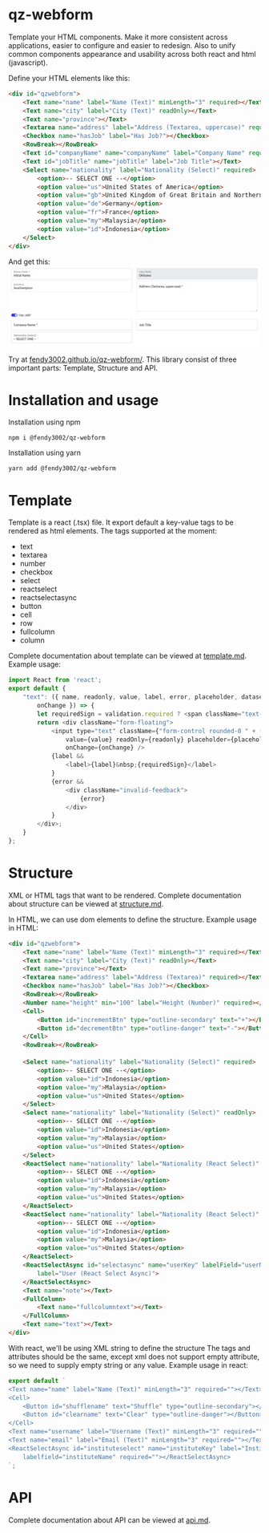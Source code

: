 # qz-webform

Template your HTML components. Make it more consistent across applications, easier to configure and easier to redesign. Also to unify common components appearance and usability across both react and html (javascript). 

Define your HTML elements like this:
```html
<div id="qzwebform">
    <Text name="name" label="Name (Text)" minLength="3" required></Text>
    <Text name="city" label="City (Text)" readOnly></Text>
    <Text name="province"></Text>
    <Textarea name="address" label="Address (Textarea, uppercase)" required uppercase></Textarea>
    <Checkbox name="hasJob" label="Has Job?"></Checkbox>
    <RowBreak></RowBreak>
    <Text id="companyName" name="companyName" label="Company Name" required></Text>
    <Text id="jobTitle" name="jobTitle" label="Job Title"></Text>
    <Select name="nationality" label="Nationality (Select)" required>
        <option>-- SELECT ONE --</option>
        <option value="us">United States of America</option>
        <option value="gb">United Kingdom of Great Britain and Northern Ireland</option>
        <option value="de">Germany</option>
        <option value="fr">France</option>
        <option value="my">Malaysia</option>
        <option value="id">Indonesia</option>
    </Select>
</div>
```

And get this:
![Preview](/preview.png)

Try at [fendy3002.github.io/qz-webform/](https://fendy3002.github.io/qz-webform/). This library consist of three important parts: Template, Structure and API.

# Installation and usage

Installation using npm

```shell
npm i @fendy3002/qz-webform
```

Installation using yarn
```shell
yarn add @fendy3002/qz-webform
```

# Template

Template is a react (.tsx) file. It export default a key-value tags to be rendered as html elements.
The tags supported at the moment:

* text
* textarea
* number
* checkbox
* select
* reactselect
* reactselectasync
* button
* cell
* row
* fullcolumn
* column

Complete documentation about template can be viewed at [template.md](./wiki/template.md). Example usage:

```javascript
import React from 'react';
export default {
    "text": ({ name, readonly, value, label, error, placeholder, dataset, validation,
        onChange }) => {
        let requiredSign = validation.required ? <span className="text-danger">*</span> : <></>;
        return <div className="form-floating">
            <input type="text" className={"form-control rounded-0 " + (error ? "is-invalid" : "")} name={name}
                value={value} readOnly={readonly} placeholder={placeholder} {...dataset}
                onChange={onChange} />
            {label &&
                <label>{label}&nbsp;{requiredSign}</label>
            }
            {error &&
                <div className="invalid-feedback">
                    {error}
                </div>
            }
        </div>;
    }
};
```

# Structure

XML or HTML tags that want to be rendered. Complete documentation about structure can be viewed at [structure.md](./wiki/structure.md).

In HTML, we can use dom elements to define the structure. Example usage in HTML:

```html
<div id="qzwebform">
    <Text name="name" label="Name (Text)" minLength="3" required></Text>
    <Text name="city" label="City (Text)" readOnly></Text>
    <Text name="province"></Text>
    <Textarea name="address" label="Address (Textarea)" required></Textarea>
    <Checkbox name="hasJob" label="Has Job?"></Checkbox>
    <RowBreak></RowBreak>
    <Number name="height" min="100" label="Height (Number)" required></Number>
    <Cell>
        <Button id="incrementBtn" type="outline-secondary" text="+"></Button>
        <Button id="decrementBtn" type="outline-danger" text="-"></Button>
    </Cell>
    <RowBreak></RowBreak>

    <Select name="nationality" label="Nationality (Select)" required>
        <option>-- SELECT ONE --</option>
        <option value="id">Indonesia</option>
        <option value="my">Malaysia</option>
        <option value="us">United States</option>
    </Select>
    <Select name="nationality" label="Nationality (Select)" readOnly>
        <option>-- SELECT ONE --</option>
        <option value="id">Indonesia</option>
        <option value="my">Malaysia</option>
        <option value="us">United States</option>
    </Select>
    <ReactSelect name="nationality" label="Nationality (React Select)" required>
        <option>-- SELECT ONE --</option>
        <option value="id">Indonesia</option>
        <option value="my">Malaysia</option>
        <option value="us">United States</option>
    </ReactSelect>
    <ReactSelect name="nationality" label="Nationality (React Select)" readOnly>
        <option>-- SELECT ONE --</option>
        <option value="id">Indonesia</option>
        <option value="my">Malaysia</option>
        <option value="us">United States</option>
    </ReactSelect>
    <ReactSelectAsync id="selectasync" name="userKey" labelField="userName"
        label="User (React Select Async)">
    </ReactSelectAsync>
    <Text name="note"></Text>
    <FullColumn>
        <Text name="fullcolumntext"></Text>
    </FullColumn>
    <Text name="text"></Text>
</div>
```

With react, we'll be using XML string to define the structure The tags and attributes should be the same, except xml does not support empty attribute, so we need to supply empty string or any value. Example usage in react:

```javascript
export default `
<Text name="name" label="Name (Text)" minLength="3" required=""></Text>
<Cell>
    <Button id="shufflename" text="Shuffle" type="outline-secondary"></Button>
    <Button id="clearname" text="Clear" type="outline-danger"></Button>
</Cell>
<Text name="username" label="Username (Text)" minLength="3" required=""></Text>
<Text name="email" label="Email (Text)" minLength="3" required=""></Text>
<ReactSelectAsync id="instituteselect" name="instituteKey" label="Institute (React Select Async)" 
    labelfield="instituteName" required=""></ReactSelectAsync>
`;
```

# API

Complete documentation about API can be viewed at [api.md](./wiki/api.md).